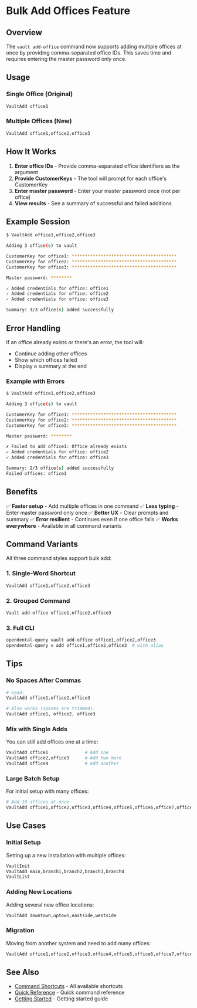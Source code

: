 # Bulk Add Offices Feature

## Overview

The `vault add-office` command now supports adding multiple offices at once by providing comma-separated office IDs. This saves time and requires entering the master password only once.

## Usage

### Single Office (Original)
```bash
VaultAdd office1
```

### Multiple Offices (New)
```bash
VaultAdd office1,office2,office3
```

## How It Works

1. **Enter office IDs** - Provide comma-separated office identifiers as the argument
2. **Provide CustomerKeys** - The tool will prompt for each office's CustomerKey
3. **Enter master password** - Enter your master password once (not per office)
4. **View results** - See a summary of successful and failed additions

## Example Session

```bash
$ VaultAdd office1,office2,office3

Adding 3 office(s) to vault

CustomerKey for office1: ****************************************
CustomerKey for office2: ****************************************
CustomerKey for office3: ****************************************

Master password: ********

✓ Added credentials for office: office1
✓ Added credentials for office: office2
✓ Added credentials for office: office3

Summary: 3/3 office(s) added successfully
```

## Error Handling

If an office already exists or there's an error, the tool will:
- Continue adding other offices
- Show which offices failed
- Display a summary at the end

### Example with Errors
```bash
$ VaultAdd office1,office2,office3

Adding 3 office(s) to vault

CustomerKey for office1: ****************************************
CustomerKey for office2: ****************************************
CustomerKey for office3: ****************************************

Master password: ********

✗ Failed to add office1: Office already exists
✓ Added credentials for office: office2
✓ Added credentials for office: office3

Summary: 2/3 office(s) added successfully
Failed offices: office1
```

## Benefits

✅ **Faster setup** - Add multiple offices in one command
✅ **Less typing** - Enter master password only once
✅ **Better UX** - Clear prompts and summary
✅ **Error resilient** - Continues even if one office fails
✅ **Works everywhere** - Available in all command variants

## Command Variants

All three command styles support bulk add:

### 1. Single-Word Shortcut
```bash
VaultAdd office1,office2,office3
```

### 2. Grouped Command
```bash
Vault add-office office1,office2,office3
```

### 3. Full CLI
```bash
opendental-query vault add-office office1,office2,office3
opendental-query v add office1,office2,office3  # with alias
```

## Tips

### No Spaces After Commas
```bash
# Good:
VaultAdd office1,office2,office3

# Also works (spaces are trimmed):
VaultAdd office1, office2, office3
```

### Mix with Single Adds
You can still add offices one at a time:
```bash
VaultAdd office1              # Add one
VaultAdd office2,office3      # Add two more
VaultAdd office4              # Add another
```

### Large Batch Setup
For initial setup with many offices:
```bash
# Add 10 offices at once
VaultAdd office1,office2,office3,office4,office5,office6,office7,office8,office9,office10
```

## Use Cases

### Initial Setup
Setting up a new installation with multiple offices:
```bash
VaultInit
VaultAdd main,branch1,branch2,branch3,branch4
VaultList
```

### Adding New Locations
Adding several new office locations:
```bash
VaultAdd downtown,uptown,eastside,westside
```

### Migration
Moving from another system and need to add many offices:
```bash
VaultAdd office1,office2,office3,office4,office5,office6,office7,office8
```

## See Also

- [Command Shortcuts](COMMAND_ALIASES.md) - All available shortcuts
- [Quick Reference](QUICK_REFERENCE.md) - Quick command reference
- [Getting Started](GETTING_STARTED_SHORTCUTS.md) - Getting started guide
